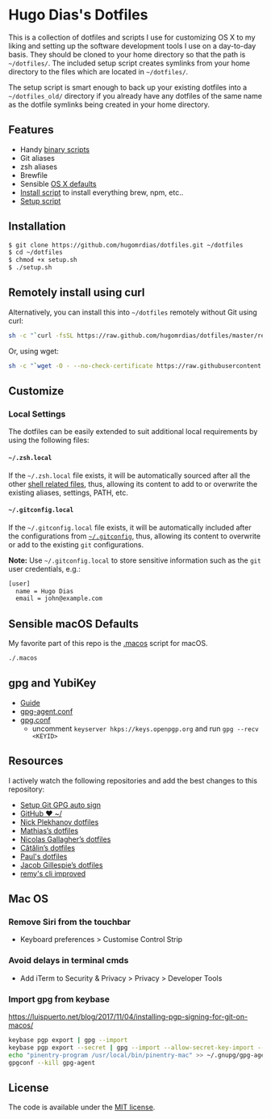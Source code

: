 # Hugo Dias's Dotfiles

This is a collection of dotfiles and scripts I use for customizing OS X to my liking and setting up the software development tools I use on a day-to-day basis. They should be cloned to your home directory so that the path is `~/dotfiles/`. The included setup script creates symlinks from your home directory to the files which are located in `~/dotfiles/`.

The setup script is smart enough to back up your existing dotfiles into a `~/dotfiles_old/` directory if you already have any dotfiles of the same name as the dotfile symlinks being created in your home directory.

## Features

- Handy [binary scripts](bin/)
- Git aliases
- zsh aliases
- Brewfile
- Sensible [OS X defaults](.macos)
- [Install script](install.sh) to install everything brew, npm, etc..
- [Setup script](setup.sh)

## Installation

```sh
$ git clone https://github.com/hugomrdias/dotfiles.git ~/dotfiles
$ cd ~/dotfiles
$ chmod +x setup.sh
$ ./setup.sh
```

## Remotely install using curl

Alternatively, you can install this into `~/dotfiles` remotely without Git using curl:

```sh
sh -c "`curl -fsSL https://raw.github.com/hugomrdias/dotfiles/master/remote-setup.sh`"
```

Or, using wget:

```sh
sh -c "`wget -O - --no-check-certificate https://raw.githubusercontent.com/hugomrdias/dotfiles/master/remote-setup.sh`"
```

## Customize

### Local Settings

The dotfiles can be easily extended to suit additional local
requirements by using the following files:

#### `~/.zsh.local`

If the `~/.zsh.local` file exists, it will be automatically sourced
after all the other [shell related files](shell), thus, allowing its
content to add to or overwrite the existing aliases, settings, PATH,
etc.

#### `~/.gitconfig.local`

If the `~/.gitconfig.local` file exists, it will be automatically
included after the configurations from [`~/.gitconfig`](.gitconfig), thus, allowing
its content to overwrite or add to the existing `git` configurations.

**Note:** Use `~/.gitconfig.local` to store sensitive information such
as the `git` user credentials, e.g.:

```sh
[user]
  name = Hugo Dias
  email = john@example.com
```

## Sensible macOS Defaults

My favorite part of this repo is the [.macos](.macos) script for macOS.

```bash
./.macos
```
## gpg and YubiKey
- [Guide](https://github.com/drduh/YubiKey-Guide)
- [gpg-agent.conf](https://github.com/drduh/YubiKey-Guide#create-configuration)
- [gpg.conf](https://github.com/drduh/YubiKey-Guide#using-keys)
  - uncomment `keyserver hkps://keys.openpgp.org` and run `gpg --recv <KEYID>`

## Resources

I actively watch the following repositories and add the best changes to this repository:

- [Setup Git GPG auto sign](https://gist.github.com/hugomrdias/0092a533d7bd87cadd0647f1985d6ca5)
- [GitHub ❤ ~/](https://dotfiles.github.io/)
- [Nick Plekhanov dotfiles](https://github.com/nicksp/dotfiles)
- [Mathias’s dotfiles](https://github.com/mathiasbynens/dotfiles)
- [Nicolas Gallagher’s dotfiles](https://github.com/necolas/dotfiles)
- [Cătălin’s dotfiles](https://github.com/alrra/dotfiles)
- [Paul's dotfiles](https://github.com/paulirish/dotfiles)
- [Jacob Gillespie’s dotfiles](https://github.com/jacobwg/dotfiles)
- [remy's cli improved](https://remysharp.com/2018/08/23/cli-improved)

## Mac OS

### Remove Siri from the touchbar

- Keyboard preferences > Customise Control Strip

### Avoid delays in terminal cmds

- Add iTerm to Security & Privacy > Privacy > Developer Tools

### Import gpg from keybase

https://luispuerto.net/blog/2017/11/04/installing-pgp-signing-for-git-on-macos/

```bash
keybase pgp export | gpg --import
keybase pgp export --secret | gpg --import --allow-secret-key-import --no-tty --batch --yes
echo "pinentry-program /usr/local/bin/pinentry-mac" >> ~/.gnupg/gpg-agent.conf
gpgconf --kill gpg-agent
```

## License

The code is available under the [MIT license](LICENSE).
